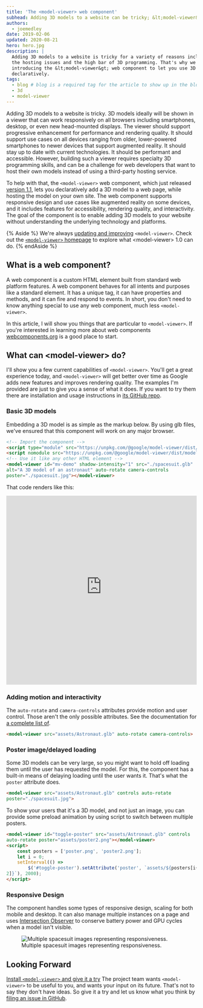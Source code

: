 ```yaml
---
title: 'The <model-viewer> web component'
subhead: Adding 3D models to a website can be tricky; &lt;model-viewer&gt; is as easy as writing HTML.
authors:
  - joemedley
date: 2019-02-06
updated: 2020-08-21
hero: hero.jpg
description: |
  Adding 3D models to a website is tricky for a variety of reasons including
  the hosting issues and the high bar of 3D programming. That's why we're
  introducing the &lt;model-viewer&gt; web component to let you use 3D models
  declaratively.
tags:
  - blog # blog is a required tag for the article to show up in the blog.
  - 3d
  - model-viewer
---
```


Adding 3D models to a website is tricky. 3D models ideally will be shown in
a viewer that can work responsively on all browsers including smartphones,
desktop, or even new head-mounted displays. The viewer should support
progressive enhancement for performance and rendering quality. It should support
use cases on all devices ranging from older, lower-powered smartphones to newer
devices that support augmented reality. It should stay up to date with current
technologies. It should be performant and accessible. However, building such a
viewer requires specialty 3D programming skills, and can be a challenge for web
developers that want to host their own models instead of using a third-party
hosting service.


To help with that, the `<model-viewer>` web component, which just released
[version 1.1](https://modelviewer.dev/), lets you declaratively add a 3D model
to a web page, while hosting the model on your own site. The web component
supports responsive design and use cases like augmented reality on some devices,
and it includes features for accessibility, rendering quality, and
interactivity.  The goal of the component is to enable adding 3D models to your
website without understanding the underlying technology and platforms.

{% Aside %}
We're always [updating and
improving](https://github.com/google/model-viewer/releases)
`<model-viewer>`. Check out the [`<model-viewer>`
homepage](https://modelviewer.dev/) to explore what &lt;model-viewer&gt; 1.0 can do.
{% endAside %}

## What is a web component?

A web component is a custom HTML element built from standard web platform
features. A web component behaves for all intents and purposes like a standard
element. It has a unique tag, it can have properties and methods, and it can
fire and respond to events. In short, you don't need to know anything special to
use any web component, much less `<model-viewer>`.

In this article, I will show you things that are particular to `<model-viewer>`.
If you're interested in learning more about web components
[webcomponents.org](https://www.webcomponents.org/) is a good place to start.

## What can &lt;model-viewer> do?

I'll show you a few current capabilities of `<model-viewer>`. You'll get a great
experience today, and `<model-viewer>` will get better over time as Google adds
new features and improves rendering quality. The examples I'm provided are just
to give you a sense of what it does. If you want to try them there are
installation and usage instructions in [its GitHub
repo](https://modelviewer.dev/).

### Basic 3D models

Embedding a 3D model is as simple as the markup below. By
using glb files, we've ensured that this component will work on any major
browser.

```html
<!-- Import the component -->
<script type="module" src="https://unpkg.com/@google/model-viewer/dist/model-viewer.min.js"></script>
<script nomodule src="https://unpkg.com/@google/model-viewer/dist/model-viewer-legacy.js"></script>
<!-- Use it like any other HTML element -->
<model-viewer id="mv-demo" shadow-intensity="1" src="./spacesuit.glb"
alt="A 3D model of an astronaut" auto-rotate camera-controls
poster="./spacesuit.jpg"></model-viewer>
```

That code renders like this:

<div class="glitch-embed-wrap" style="height: 500px; width: 100%;">
  <iframe
    src="https://model-viewer-shark.glitch.me/"
    title="<model-viewer> on Glitch"
    allow="geolocation; microphone; camera; midi; vr; encrypted-media;
clipboard; clipboard-read; clipboard-write"
    style="height: 100%; width: 100%; border: 0;">
  </iframe>
</div>

### Adding motion and interactivity

The `auto-rotate` and `camera-controls` attributes provide motion and user
control. Those aren't the only possible attributes. See the documentation for [a
complete list of](https://modelviewer.dev/).

```html
<model-viewer src="assets/Astronaut.glb" auto-rotate camera-controls>
```

### Poster image/delayed loading

Some 3D models can be very large, so you might want to hold off loading them
until the user has requested the model. For this, the component has a built-in
means of delaying loading until the user wants it. That's what the `poster`
attribute does.

```html
<model-viewer src="assets/Astronaut.glb" controls auto-rotate
poster="./spacesuit.jpg">
```

To show your users that it's a 3D model, and not just an image, you can provide
some preload animation by using script to switch between multiple posters.

```html
<model-viewer id="toggle-poster" src="assets/Astronaut.glb" controls
auto-rotate poster="assets/poster2.png"></model-viewer>
<script>
    const posters = ['poster.png', 'poster2.png'];
    let i = 0;
    setInterval(() =>
        $('#toggle-poster').setAttribute('poster', `assets/${posters[i++ %
2]}`), 2000);
</script>
```

### Responsive Design

The component handles some types of responsive design, scaling for both mobile
and desktop. It can also manage multiple instances on a page and uses
[Intersection
Observer](https://developer.mozilla.org/en-US/docs/Web/API/IntersectionObserver)
to conserve battery power and GPU cycles when a model isn't visible.

<figure class="w-figure">
  <img src="./responsive-spacesuit.png" alt="Multiple spacesuit images representing responsiveness.">
  <figcaption class="w-figcaption">Multiple spacesuit images representing responsiveness.</figcaption>
</figure>

## Looking Forward

[Install `<model-viewer>` and give it a try](https://modelviewer.dev/) The
project team wants `<model-viewer>` to be useful to you, and wants your input on
its future. That's not to say they don't have ideas. So give it a try and let us
know what you think by [filing an issue in
GitHub](https://github.com/google/model-viewer/issues).

